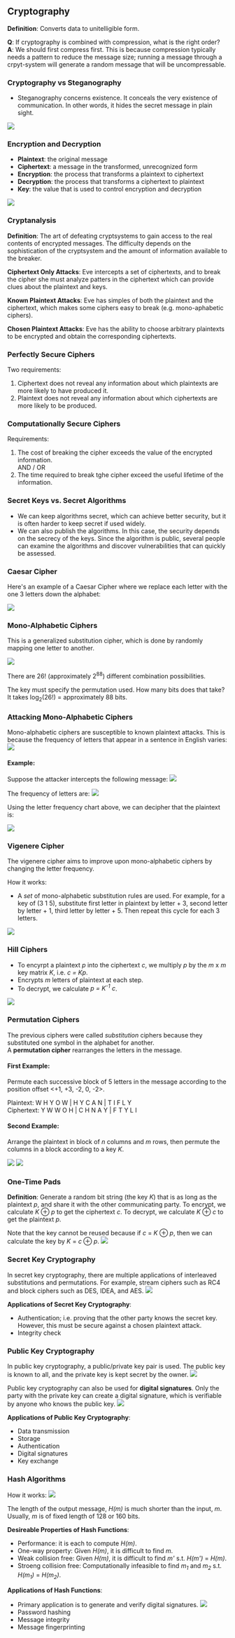## Cryptography
**Definition**: Converts data to unitelligible form.

**Q**: If cryptography is combined with compression, what is the right order?\
**A**: We should first compress first. This is because compression typically needs a pattern to reduce the message size; running a message through a crpyt-system will generate a random message that will be uncompressable.

### Cryptography vs Steganography
- Steganography concerns existence. It conceals the very existence of communication. In other words, it hides the secret message in plain sight.

![](https://github.com/stinsan/CS-5173-Computer-Security/blob/master/Screenshots/001.PNG)

### Encryption and Decryption
- **Plaintext**: the original message
- **Ciphertext**: a message in the transformed, unrecognized form
- **Encryption**: the process that transforms a plaintext to ciphertext
- **Decryption**: the process that transforms a ciphertext to plaintext
- **Key**: the value that is used to control encryption and decryption

![](https://github.com/stinsan/CS-5173-Computer-Security/blob/master/Screenshots/002.PNG)

### Cryptanalysis
**Definition**: The art of defeating cryptsystems to gain access to the real contents of encrypted messages. The difficulty depends on the sophistication of the cryptsystem and the amount of information available to the breaker.

**Ciphertext Only Attacks**: Eve intercepts a set of ciphertexts, and to break the cipher she must analyze patters in the ciphertext which can provide clues about the plaintext and keys.

**Known Plaintext Attacks**: Eve has simples of both the plaintext and the ciphertext, which makes some ciphers easy to break (e.g. mono-aphabetic ciphers).

**Chosen Plaintext Attacks**: Eve has the ability to choose arbitrary plaintexts to be encrypted and obtain the corresponding ciphertexts.

### Perfectly Secure Ciphers
Two requirements:
1. Ciphertext does not reveal any information about which plaintexts are more likely to have produced it.
2. Plaintext does not reveal any information about which ciphertexts are more likely to be produced.

### Computationally Secure Ciphers
Requirements:
1. The cost of breaking the cipher exceeds the value of the encrypted information.\
AND / OR
2. The time required to break tghe cipher exceed the useful lifetime of the information.

### Secret Keys vs. Secret Algorithms
- We can keep algorithms secret, which can achieve better security, but it is often harder to keep secret if used widely.
- We can also publish the algorithms. In this case, the security depends on the secrecy of the keys. Since the algorithm is public, several people can examine the algorithms and discover vulnerabilities that can quickly be assessed.

### Caesar Cipher
Here's an example of a Caesar Cipher where we replace each letter with the one 3 letters down the alphabet:

![](https://github.com/stinsan/CS-5173-Computer-Security/blob/master/Screenshots/003.PNG)

### Mono-Alphabetic Ciphers
This is a generalized substitution cipher, which is done by randomly mapping one letter to another.

![](https://github.com/stinsan/CS-5173-Computer-Security/blob/master/Screenshots/004.PNG)

There are 26! (approximately 2<sup>88</sup>) different combination possibilities. 

The key must specify the permutation used. How many bits does that take?\
It takes log<sub>2</sub>(26!) = approximately 88 bits.

### Attacking Mono-Alphabetic Ciphers
Mono-alphabetic ciphers are susceptible to known plaintext attacks. This is because the frequency of letters that appear in a sentence in English varies:
![](https://github.com/stinsan/CS-5173-Computer-Security/blob/master/Screenshots/005.PNG)

#### Example:
Suppose the attacker intercepts the following message:
![](https://github.com/stinsan/CS-5173-Computer-Security/blob/master/Screenshots/006.PNG)

The frequency of letters are:
![](https://github.com/stinsan/CS-5173-Computer-Security/blob/master/Screenshots/007.PNG)

Using the letter frequency chart above, we can decipher that the plaintext is:

![](https://github.com/stinsan/CS-5173-Computer-Security/blob/master/Screenshots/008.PNG)

### Vigenere Cipher
The vigenere cipher aims to improve upon mono-alphabetic ciphers by changing the letter frequency. 

How it works:
- A *set* of mono-alphabetic substitution rules are used. For example, for a key of (3 1 5), substitute first letter in plaintext by letter + 3, second letter by letter + 1, third letter by letter + 5. Then repeat this cycle for each 3 letters.

![](https://github.com/stinsan/CS-5173-Computer-Security/blob/master/Screenshots/009.PNG)

### Hill Ciphers
- To encyrpt a plaintext _p_ into the ciphertext _c_, we multiply _p_ by the _m_ x _m_ key matrix _K_, i.e. _c = Kp_.
- Encrypts _m_ letters of plaintext at each step.
- To decrypt, we calculate _p = K<sup>-1</sup> c_.

![](https://github.com/stinsan/CS-5173-Computer-Security/blob/master/Screenshots/010.PNG)

### Permutation Ciphers
The previous ciphers were called _substitution_ ciphers because they substituted one symbol in the alphabet for another.\
A **permutation cipher** rearranges the letters in the message.

#### First Example:
Permute each successive block of 5 letters in the message according to the position offset <+1, +3, -2, 0, -2>.

Plaintext:  W H Y O W | H Y C A N | T I F L Y\
Ciphertext: Y W W O H | C H N A Y | F T Y L I

#### Second Example: 
Arrange the plaintext in block of _n_ columns and _m_ rows, then permute the columns in a block according to a key _K_.

![](https://github.com/stinsan/CS-5173-Computer-Security/blob/master/Screenshots/011.PNG)
![](https://github.com/stinsan/CS-5173-Computer-Security/blob/master/Screenshots/012.PNG)

### One-Time Pads
**Definition**: Generate a random bit string (the key _K_) that is as long as the plaintext _p_, and share it with the other communicating party. 
To encrypt, we calculate _K_ ⊕ _p_ to get the ciphertext _c_.
To decrypt, we calculate _K_ ⊕ _c_ to get the plaintext _p_.

Note that the key cannot be reused because if _c_ = _K_ ⊕ _p_, then we can calculate the key by _K_ = _c_ ⊕ _p_.
![](https://github.com/stinsan/CS-5173-Computer-Security/blob/master/Screenshots/013.PNG)

### Secret Key Cryptography
In secret key cryptography, there are multiple applications of interleaved substitutions and permutations. For example, stream ciphers such as RC4 and block ciphers such as DES, IDEA, and AES.
![](https://github.com/stinsan/CS-5173-Computer-Security/blob/master/Screenshots/014.PNG)

**Applications of Secret Key Cryptography**:
- Authentication; i.e. proving that the other party knows the secret key. However, this must be secure against a chosen plaintext attack.
- Integrity check

### Public Key Cryptography
In public key cryptography, a public/private key pair is used. The public key is known to all, and the private key is kept secret by the owner.
![](https://github.com/stinsan/CS-5173-Computer-Security/blob/master/Screenshots/015.PNG)

Public key cryptography can also be used for **digital signatures**. Only the party with the private key can create a digital signature, which is verifiable by anyone who knows the public key. 
![](https://github.com/stinsan/CS-5173-Computer-Security/blob/master/Screenshots/016.PNG)

**Applications of Public Key Cryptography**:
- Data transmission
- Storage
- Authentication
- Digital signatures
- Key exchange

### Hash Algorithms
How it works:
![](https://github.com/stinsan/CS-5173-Computer-Security/blob/master/Screenshots/017.PNG)

The length of the output message, _H(m)_ is much shorter than the input, _m_. Usually, _m_ is of fixed length of 128 or 160 bits.

**Desireable Properties of Hash Functions**:
- Performance: it is each to compute _H(m)_.
- One-way property: Given _H(m)_, it is difficult to find _m_.
- Weak collision free: Given _H(m)_, it is difficult to find _m'_ s.t. _H(m')_ = _H(m)_.
- Stroeng collision free: Computationally infeasible to find _m<sub>1</sub>_ and _m<sub>2</sub>_ s.t. _H(m<sub>1</sub>)_ = _H(m<sub>2</sub>)_.

**Applications of Hash Functions**:
- Primary application is to generate and verify digital signatures.
![](https://github.com/stinsan/CS-5173-Computer-Security/blob/master/Screenshots/018.PNG)
- Password hashing
- Message integrity
- Message fingerprinting
